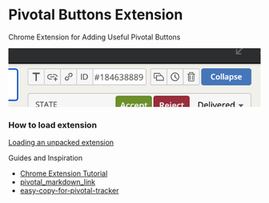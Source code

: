 # Pivotal Buttons Extension
Chrome Extension for Adding Useful Pivotal Buttons

![Buttons](./images/Pivotal-Buttons.png)

### How to load extension
[Loading an unpacked extension](https://developer.chrome.com/docs/extensions/mv3/getstarted/development-basics/#load-unpacked)


Guides and Inspiration
 * [Chrome Extension Tutorial](https://developer.chrome.com/docs/extensions/mv3/getstarted/)
 * [pivotal_markdown_link](https://github.com/hjdarnel/pivotal_markdown_link)
 * [easy-copy-for-pivotal-tracker](https://github.com/fukayatsu/easy-copy-for-pivotal-tracker)
